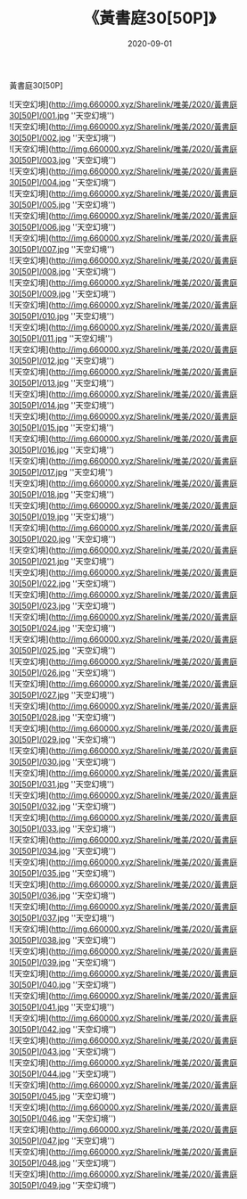 ﻿---
layout: post
title:  《黃書庭30[50P]》
date:   2020-09-01
img: http://img.660000.xyz/Sharelink/唯美/2020/黃書庭30[50P]/000.jpg
categories: [美女, 清纯, 唯美]
---

黃書庭30[50P]



![天空幻境](http://img.660000.xyz/Sharelink/唯美/2020/黃書庭30[50P]/001.jpg ''天空幻境'') <br>
![天空幻境](http://img.660000.xyz/Sharelink/唯美/2020/黃書庭30[50P]/002.jpg ''天空幻境'') <br>
![天空幻境](http://img.660000.xyz/Sharelink/唯美/2020/黃書庭30[50P]/003.jpg ''天空幻境'') <br>
![天空幻境](http://img.660000.xyz/Sharelink/唯美/2020/黃書庭30[50P]/004.jpg ''天空幻境'') <br>
![天空幻境](http://img.660000.xyz/Sharelink/唯美/2020/黃書庭30[50P]/005.jpg ''天空幻境'') <br>
![天空幻境](http://img.660000.xyz/Sharelink/唯美/2020/黃書庭30[50P]/006.jpg ''天空幻境'') <br>
![天空幻境](http://img.660000.xyz/Sharelink/唯美/2020/黃書庭30[50P]/007.jpg ''天空幻境'') <br>
![天空幻境](http://img.660000.xyz/Sharelink/唯美/2020/黃書庭30[50P]/008.jpg ''天空幻境'') <br>
![天空幻境](http://img.660000.xyz/Sharelink/唯美/2020/黃書庭30[50P]/009.jpg ''天空幻境'') <br>
![天空幻境](http://img.660000.xyz/Sharelink/唯美/2020/黃書庭30[50P]/010.jpg ''天空幻境'') <br>
![天空幻境](http://img.660000.xyz/Sharelink/唯美/2020/黃書庭30[50P]/011.jpg ''天空幻境'') <br>
![天空幻境](http://img.660000.xyz/Sharelink/唯美/2020/黃書庭30[50P]/012.jpg ''天空幻境'') <br>
![天空幻境](http://img.660000.xyz/Sharelink/唯美/2020/黃書庭30[50P]/013.jpg ''天空幻境'') <br>
![天空幻境](http://img.660000.xyz/Sharelink/唯美/2020/黃書庭30[50P]/014.jpg ''天空幻境'') <br>
![天空幻境](http://img.660000.xyz/Sharelink/唯美/2020/黃書庭30[50P]/015.jpg ''天空幻境'') <br>
![天空幻境](http://img.660000.xyz/Sharelink/唯美/2020/黃書庭30[50P]/016.jpg ''天空幻境'') <br>
![天空幻境](http://img.660000.xyz/Sharelink/唯美/2020/黃書庭30[50P]/017.jpg ''天空幻境'') <br>
![天空幻境](http://img.660000.xyz/Sharelink/唯美/2020/黃書庭30[50P]/018.jpg ''天空幻境'') <br>
![天空幻境](http://img.660000.xyz/Sharelink/唯美/2020/黃書庭30[50P]/019.jpg ''天空幻境'') <br>
![天空幻境](http://img.660000.xyz/Sharelink/唯美/2020/黃書庭30[50P]/020.jpg ''天空幻境'') <br>
![天空幻境](http://img.660000.xyz/Sharelink/唯美/2020/黃書庭30[50P]/021.jpg ''天空幻境'') <br>
![天空幻境](http://img.660000.xyz/Sharelink/唯美/2020/黃書庭30[50P]/022.jpg ''天空幻境'') <br>
![天空幻境](http://img.660000.xyz/Sharelink/唯美/2020/黃書庭30[50P]/023.jpg ''天空幻境'') <br>
![天空幻境](http://img.660000.xyz/Sharelink/唯美/2020/黃書庭30[50P]/024.jpg ''天空幻境'') <br>
![天空幻境](http://img.660000.xyz/Sharelink/唯美/2020/黃書庭30[50P]/025.jpg ''天空幻境'') <br>
![天空幻境](http://img.660000.xyz/Sharelink/唯美/2020/黃書庭30[50P]/026.jpg ''天空幻境'') <br>
![天空幻境](http://img.660000.xyz/Sharelink/唯美/2020/黃書庭30[50P]/027.jpg ''天空幻境'') <br>
![天空幻境](http://img.660000.xyz/Sharelink/唯美/2020/黃書庭30[50P]/028.jpg ''天空幻境'') <br>
![天空幻境](http://img.660000.xyz/Sharelink/唯美/2020/黃書庭30[50P]/029.jpg ''天空幻境'') <br>
![天空幻境](http://img.660000.xyz/Sharelink/唯美/2020/黃書庭30[50P]/030.jpg ''天空幻境'') <br>
![天空幻境](http://img.660000.xyz/Sharelink/唯美/2020/黃書庭30[50P]/031.jpg ''天空幻境'') <br>
![天空幻境](http://img.660000.xyz/Sharelink/唯美/2020/黃書庭30[50P]/032.jpg ''天空幻境'') <br>
![天空幻境](http://img.660000.xyz/Sharelink/唯美/2020/黃書庭30[50P]/033.jpg ''天空幻境'') <br>
![天空幻境](http://img.660000.xyz/Sharelink/唯美/2020/黃書庭30[50P]/034.jpg ''天空幻境'') <br>
![天空幻境](http://img.660000.xyz/Sharelink/唯美/2020/黃書庭30[50P]/035.jpg ''天空幻境'') <br>
![天空幻境](http://img.660000.xyz/Sharelink/唯美/2020/黃書庭30[50P]/036.jpg ''天空幻境'') <br>
![天空幻境](http://img.660000.xyz/Sharelink/唯美/2020/黃書庭30[50P]/037.jpg ''天空幻境'') <br>
![天空幻境](http://img.660000.xyz/Sharelink/唯美/2020/黃書庭30[50P]/038.jpg ''天空幻境'') <br>
![天空幻境](http://img.660000.xyz/Sharelink/唯美/2020/黃書庭30[50P]/039.jpg ''天空幻境'') <br>
![天空幻境](http://img.660000.xyz/Sharelink/唯美/2020/黃書庭30[50P]/040.jpg ''天空幻境'') <br>
![天空幻境](http://img.660000.xyz/Sharelink/唯美/2020/黃書庭30[50P]/041.jpg ''天空幻境'') <br>
![天空幻境](http://img.660000.xyz/Sharelink/唯美/2020/黃書庭30[50P]/042.jpg ''天空幻境'') <br>
![天空幻境](http://img.660000.xyz/Sharelink/唯美/2020/黃書庭30[50P]/043.jpg ''天空幻境'') <br>
![天空幻境](http://img.660000.xyz/Sharelink/唯美/2020/黃書庭30[50P]/044.jpg ''天空幻境'') <br>
![天空幻境](http://img.660000.xyz/Sharelink/唯美/2020/黃書庭30[50P]/045.jpg ''天空幻境'') <br>
![天空幻境](http://img.660000.xyz/Sharelink/唯美/2020/黃書庭30[50P]/046.jpg ''天空幻境'') <br>
![天空幻境](http://img.660000.xyz/Sharelink/唯美/2020/黃書庭30[50P]/047.jpg ''天空幻境'') <br>
![天空幻境](http://img.660000.xyz/Sharelink/唯美/2020/黃書庭30[50P]/048.jpg ''天空幻境'') <br>
![天空幻境](http://img.660000.xyz/Sharelink/唯美/2020/黃書庭30[50P]/049.jpg ''天空幻境'') <br>